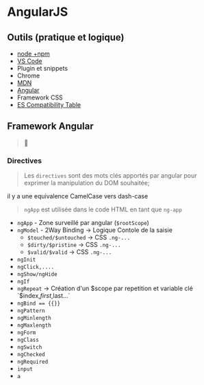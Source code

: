 
# AngularJS

## Outils (pratique et logique)

* [node +npm](https://nodejs.org/en/)
* [VS Code](https://code.visualstudio.com/docs/?dv=win)
* Plugin et snippets
* Chrome
* [MDN](https://developer.mozilla.org/fr/docs/Web/JavaScript)
* [Angular](https://docs.angularjs.org)
* Framework CSS
* [ES Compatibility Table](http://kangax.github.io/compat-table/es5/)

## Framework Angular

> 🦄

### Directives

> Les `directives` sont des mots clés apportés par angular pour exprimer la manipulation du DOM souhaitée;

il y a une equivalence CamelCase vers dash-case

> `ngApp` est utilisée dans le code HTML en tant que `ng-app` 

* `ngApp` - Zone surveillé par angular (`$rootScope`) 
* `ngModel` - 2Way Binding -> Logique Contole de la saisie
    * `$touched/$untouched` ->  CSS `.ng-...`
    * `$dirty/$pristine` ->  CSS `.ng-...`
    * `$valid/$valid` ->  CSS `.ng-...`
* `ngInit`
* `ngClick,....`
* `ngShow/ngHide`
* `ngIf` 
* `ngRepeat` -> Création d'un $scope par repetition et variable clé `$index,$first,$last...` 
* `ngBind == {{}}` 
* `ngPattern` 
* `ngMinlength` 
* `ngMaxlength` 
* `ngForm` 
* `ngClass` 
* `ngSwitch` 
* `ngChecked`  
* `ngRequired` 
* `input` 
* `a` 